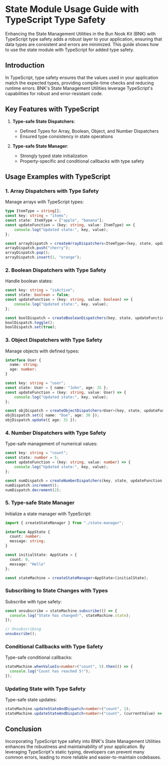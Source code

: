 # State Module Usage Guide with TypeScript Type Safety

Enhancing the State Management Utilities in the Bun Nook Kit (BNK) with TypeScript type safety adds a robust layer to your application, ensuring that data types are consistent and errors are minimized. This guide shows how to use the state module with TypeScript for added type safety.

## Introduction

In TypeScript, type safety ensures that the values used in your application match the expected types, providing compile-time checks and reducing runtime errors. BNK's State Management Utilities leverage TypeScript's capabilities for robust and error-resistant code.

## Key Features with TypeScript

1. **Type-safe State Dispatchers**:
   - Defined Types for Array, Boolean, Object, and Number Dispatchers
   - Ensured type consistency in state operations

2. **Type-safe State Manager**:
   - Strongly typed state initialization
   - Property-specific and conditional callbacks with type safety

## Usage Examples with TypeScript

### 1. Array Dispatchers with Type Safety

Manage arrays with TypeScript types:

```typescript
type ItemType = string[];
const key: string = "items";
const state: ItemType = ["apple", "banana"];
const updateFunction = (key: string, value: ItemType) => {
    console.log("Updated state:", key, value);
};

const arrayDispatch = createArrayDispatchers<ItemType>(key, state, updateFunction);
arrayDispatch.push("cherry");
arrayDispatch.pop();
arrayDispatch.insert(1, "orange");
```

### 2. Boolean Dispatchers with Type Safety

Handle boolean states:

```typescript
const key: string = "isActive";
const state: boolean = false;
const updateFunction = (key: string, value: boolean) => {
    console.log("Updated state:", key, value);
};

const boolDispatch = createBooleanDispatchers(key, state, updateFunction);
boolDispatch.toggle();
boolDispatch.set(true);
```

### 3. Object Dispatchers with Type Safety

Manage objects with defined types:

```typescript
interface User {
  name: string;
  age: number;
}

const key: string = "user";
const state: User = { name: "John", age: 25 };
const updateFunction = (key: string, value: User) => {
    console.log("Updated state:", key, value);
};

const objDispatch = createObjectDispatchers<User>(key, state, updateFunction);
objDispatch.set({ name: "Doe", age: 30 });
objDispatch.update({ age: 31 });
```

### 4. Number Dispatchers with Type Safety

Type-safe management of numerical values:

```typescript
const key: string = "count";
const state: number = 5;
const updateFunction = (key: string, value: number) => {
    console.log("Updated state:", key, value);
};

const numDispatch = createNumberDispatchers(key, state, updateFunction);
numDispatch.increment();
numDispatch.decrement(2);
```

### 5. Type-safe State Manager

Initialize a state manager with TypeScript:

```typescript
import { createStateManager } from "./state-manager";

interface AppState {
  count: number;
  message: string;
}

const initialState: AppState = {
  count: 0,
  message: "Hello"
};

const stateMachine = createStateManager<AppState>(initialState);
```

### Subscribing to State Changes with Types

Subscribe with type safety:

```typescript
const unsubscribe = stateMachine.subscribe(() => {
  console.log("State has changed!", stateMachine.state);
});

// Unsubscribing
unsubscribe();
```

### Conditional Callbacks with Type Safety

Type-safe conditional callbacks:

```typescript
stateMachine.whenValueIs<number>("count", 5).then(() => {
  console.log("Count has reached 5!");
});
```

### Updating State with Type Safety

Type-safe state updates:

```typescript
stateMachine.updateStateAndDispatch<number>("count", 1);
stateMachine.updateStateAndDispatch<number>("count", (currentValue) => currentValue + 1);
```

## Conclusion

Incorporating TypeScript type safety into BNK's State Management Utilities enhances the robustness and maintainability of your application. By leveraging TypeScript's static typing, developers can prevent many common errors, leading to more reliable and easier-to-maintain codebases.
